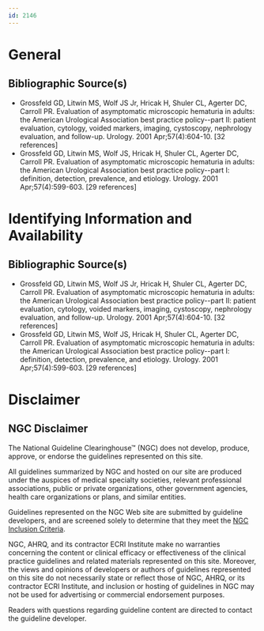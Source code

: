 ```yaml
---
id: 2146
---
```


# General

## Bibliographic Source(s)

- Grossfeld GD, Litwin MS, Wolf JS Jr, Hricak H, Shuler CL, Agerter DC, Carroll PR. Evaluation of asymptomatic microscopic hematuria in adults: the American Urological Association best practice policy--part II: patient evaluation, cytology, voided markers, imaging, cystoscopy, nephrology evaluation, and follow-up. Urology. 2001 Apr;57(4):604-10. [32 references]
- Grossfeld GD, Litwin MS, Wolf JS, Hricak H, Shuler CL, Agerter DC, Carroll PR. Evaluation of asymptomatic microscopic hematuria in adults: the American Urological Association best practice policy--part I: definition, detection, prevalence, and etiology. Urology. 2001 Apr;57(4):599-603. [29 references]

# Identifying Information and Availability

## Bibliographic Source(s)

- Grossfeld GD, Litwin MS, Wolf JS Jr, Hricak H, Shuler CL, Agerter DC, Carroll PR. Evaluation of asymptomatic microscopic hematuria in adults: the American Urological Association best practice policy--part II: patient evaluation, cytology, voided markers, imaging, cystoscopy, nephrology evaluation, and follow-up. Urology. 2001 Apr;57(4):604-10. [32 references]
- Grossfeld GD, Litwin MS, Wolf JS, Hricak H, Shuler CL, Agerter DC, Carroll PR. Evaluation of asymptomatic microscopic hematuria in adults: the American Urological Association best practice policy--part I: definition, detection, prevalence, and etiology. Urology. 2001 Apr;57(4):599-603. [29 references]

# Disclaimer

## NGC Disclaimer

The National Guideline Clearinghouse™ (NGC) does not develop, produce, approve, or endorse the guidelines represented on this site.

All guidelines summarized by NGC and hosted on our site are produced under the auspices of medical specialty societies, relevant professional associations, public or private organizations, other government agencies, health care organizations or plans, and similar entities.

Guidelines represented on the NGC Web site are submitted by guideline developers, and are screened solely to determine that they meet the [NGC Inclusion Criteria](/help-and-about/summaries/inclusion-criteria).

NGC, AHRQ, and its contractor ECRI Institute make no warranties concerning the content or clinical efficacy or effectiveness of the clinical practice guidelines and related materials represented on this site. Moreover, the views and opinions of developers or authors of guidelines represented on this site do not necessarily state or reflect those of NGC, AHRQ, or its contractor ECRI Institute, and inclusion or hosting of guidelines in NGC may not be used for advertising or commercial endorsement purposes.

Readers with questions regarding guideline content are directed to contact the guideline developer.

